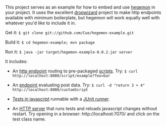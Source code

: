 This project serves as an example for how to embed and use [hegemon][hegemon] in your project.
It uses the excellent [dropwizard](https://github.com/codahale/dropwizard) project to make http endpoints available
with minimum boilerplate, but hegemon will work equally well with whatever you'd like to include it in.

Get it: `$ git clone git://github.com/Cue/hegemon-example.git`

Build it: `$ cd hegemon-example; mvn package`

Run it: `$ java -jar target/hegemon-example-0.0.2.jar server`

It includes:

* An [http endpoint][endpoint] routing to pre-packaged [scripts][scripts].
  Try: `$ curl http://localhost:8080/script/example?foo=bar`

* An [endpoint][customscript] evaluating post data.
  Try: `$ curl -d "return 3 + 4" http://localhost:8080/customScript`

* [Tests in javascript][tests] runnable with a [JUnit runner][testbinding].

* An [HTTP server][testserver] that runs tests and reloads javascript changes without restart.
  Try opening in a browser: http://localhost:7070/ and click on the test class name.


[hegemon]: http://github.com/Cue/hegemon
[endpoint]: src/main/java/com/cueup/hegemon/example/ScriptResource.java
[customscript]: src/main/java/com/cueup/hegemon/example/CustomScriptResource.java
[scripts]: src/main/resources/javascript/script
[tests]: src/test/resources/javascript
[testbinding]: src/test/java/com/cueup/hegemon/example/ExampleTest.java
[testserver]: src/test/java/com/cueup/hegemon/example/ExampleJsTestServer.java
